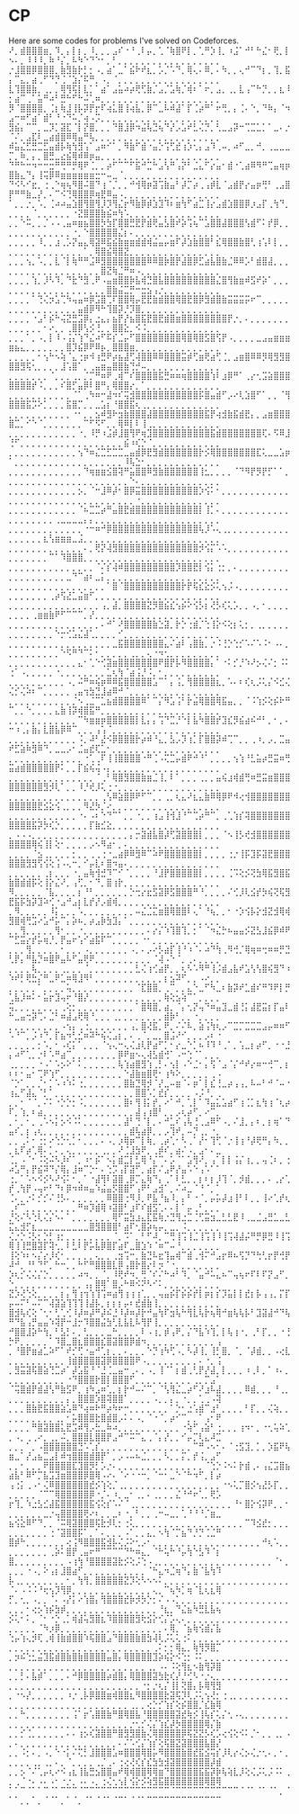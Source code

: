 # CP
Here are some codes for problems I've solved on Codeforces.
⠜⡀⣾⣿⣿⣿⣶⡀⠹⡀⡄⡇⡆⡀⠸⡀⡀⡀⣠⠎⠐⠘⢀⠇⡤⡀⢁⠈⢷⣿⠟⡇⡀⢁⠛⡱⢸⡀⠰⣨⠁⠚⠃⠓⣌⠂⢟⡀⡇⠢⠄⡀⠸⠸⠸⡀⠷⠘⡌⡀⠧⠳⠑⠙⠑⠂⡀⠃⡀⡀⡀⡀⡀⡀⡀⡀⡀⡀⡀⡀⡀⡀⡀⡀⡀⡀
⡐⣸⣿⣿⡿⣿⣿⣿⡀⣷⣻⣷⡗⡃⡂⠠⡀⣴⠁⣀⠁⣮⠗⠞⣆⡀⡡⡈⠡⠙⡀⢿⢄⠄⠿⡀⠄⠳⡀⡀⢄⠚⠉⠙⡆⡀⢹⡀⣯⡄⠉⣄⡀⣴⢀⠋⠙⡙⢈⠈⣱⡌⠯⠛⡀⠠⡀⠈⡀⡀⡀⡀⡀⡀⡀⡀⡀⡀⡀⡀⡀⡀⡀⡀⡀⡀
⣇⢹⣿⣿⣷⡀⢀⡀⡀⢿⢻⢯⡇⣇⡁⠁⣴⠁⣠⣥⠴⡴⢟⢋⣷⡈⣠⡈⣡⢷⡈⢾⠆⠁⠖⡀⣠⡀⢀⡀⣇⢠⠉⠓⡙⡀⡀⣆⠸⡂⣴⠉⢀⠁⣥⠛⠴⠃⣛⠓⠋⠓⠬⢁⠶⡀⡀⡀⡀⡀⡀⡀⡀⡀⡀⡀⡀⡀⡀⡀⡀⡀⡀⡀⡀⡀
⡻⠈⣿⣿⣿⣿⡀⢈⡆⢷⣸⢸⡧⡽⡟⡖⠏⢴⣅⣿⢸⢴⣧⡀⡿⠉⣀⠧⠾⣼⠁⡏⢈⡴⠛⠁⠖⢛⡀⡄⢈⠄⠑⡀⠙⠷⡄⠈⠲⣠⠒⠶⠋⣴⠁⣾⠃⠘⠐⠙⠥⡈⢴⠠⡩⡀⡀⡀⡀⡀⡀⡀⡀⡀⡀⡀⡀⡀⡀⡀⡀⡀⡀⡀⡀⡀
⣻⣮⡄⠉⠉⡀⣀⡹⡁⣽⣏⠈⡇⡝⣿⡀⡀⡀⠙⣿⣸⡿⠲⣬⢧⣙⢦⠙⡜⡠⣡⠞⣃⢌⡙⡀⢃⣀⣠⡽⠒⢉⣉⣁⡁⠁⣀⠄⡐⠈⠌⡀⣠⣏⠇⣀⣴⣾⣿⠿⢿⣤⠛⢧⡀⡀⡀⡀⡀⡀⡀⡀⡀⡀⡀⡀⡀⡀⡀⡀⡀⡀⡀⡀⡀⡀
⠾⣥⣌⣋⣛⣉⣋⣤⣾⡧⢷⢳⣻⢡⠁⣠⠶⠊⠁⡀⠻⣷⠋⣾⠐⣤⡑⢩⢋⣞⢰⡱⢂⡄⣠⠹⢀⠤⡀⠴⠋⣀⡀⠚⡀⢀⣀⣀⣀⡉⡀⠷⡀⡄⡀⣿⣛⣀⣔⣮⢿⠾⠿⡶⣤⡀⡀⡀⡀⡀⡀⡀⡀⡀⡀⡀⡀⡀⡀⡀⡀⡀⡀⡀⡀⡀
⠙⠛⠓⠒⠲⠒⠒⣒⠛⢛⠛⡛⢿⠟⢈⡀⡀⡴⠋⠉⠉⠋⣯⠚⣉⠓⣠⢣⠛⢠⡝⠃⣈⣄⠋⡔⣤⠂⣾⠐⢁⣴⠿⠻⠛⢉⣤⢶⡶⣿⣷⣄⠙⡄⢸⢭⡿⠿⣶⣶⣶⣶⣶⣶⣒⠒⠤⣀⠈⡀⡀⡀⡀⡀⡀⡀⡀⡀⡀⡀⡀⡀⡀⡀⡀⡀
⠙⠪⠣⠊⣖⡀⢐⢀⠑⢶⢦⠻⣿⠬⣿⠙⢰⠈⡈⡀⡀⠚⢺⢿⡶⣽⢩⣷⣤⠃⡼⡉⡴⢀⢠⡾⣇⠈⣠⣾⡟⡔⣤⡶⢛⠃⢀⣠⣿⡟⠛⠛⣷⣀⡜⡀⠄⠉⠪⢙⢿⣿⣿⡿⢶⣟⠿⣤⠠⡀⡀⡀⡀⡀⡀⡀⡀⡀⡀⡀⡀⡀⡀⡀⡀⡀
⠁⡀⡀⡐⡀⠡⡀⢈⠴⠴⣤⣱⣿⢻⣿⢻⡸⡹⢻⣌⡖⠻⣷⡿⡾⣱⣹⠹⠆⣶⢳⠋⣴⣉⢸⡔⣠⣾⣱⣿⣿⡿⡰⣠⡏⢀⢳⠙⡀⡀⡀⡀⡀⠈⡀⡀⡀⡀⡀⡀⠐⣝⣿⣿⣿⣷⣮⠶⢳⠡⡀⡀⡀⡀⡀⡀⡀⡀⡀⡀⡀⡀⡀⡀⡀⡀
⡀⡀⠑⠭⡀⡀⡈⠠⠠⢀⣤⠶⣶⣦⣿⣿⡳⣳⡏⣿⣿⣛⣟⡟⣾⢟⣤⣣⣿⠞⡵⢩⢦⠉⣡⣿⣿⣼⣿⣿⣿⢣⣾⠋⠅⡞⡿⡀⡀⡀⡀⡀⡀⡀⡀⡀⡀⡀⡀⡀⠐⡀⠑⣿⣿⣿⣿⣿⣌⡆⠄⡀⡀⡀⡀⡀⡀⡀⡀⡀⡀⡀⡀⡀⡀⡀
⡀⡀⡀⡀⡀⠸⡀⡀⣰⢀⡡⡝⣤⣄⢿⣽⠿⣯⣮⣷⣶⣶⣾⣾⢾⣬⣤⡤⣶⠏⡼⣱⣷⣿⣿⠃⣎⢿⣿⣿⣷⣿⢃⢰⢡⠇⡇⡀⡀⡀⡀⡀⡀⡀⡀⡀⡀⡀⡀⡀⡀⡀⠁⡀⢿⣿⣮⢿⣿⣝⡀⡀⡀⡀⡀⡀⡀⡀⡀⡀⡀⡀⡀⡀⡀⡀
⡀⡀⡀⢢⡀⠡⡀⡀⣇⠈⡇⢷⠛⠛⣨⠿⣻⣿⣿⣿⣿⣿⣿⣿⠿⠿⣿⡷⣿⡟⣼⣿⡿⣋⣴⣧⣿⣷⣈⠿⠿⡡⠃⣾⣿⣼⡀⡀⡀⡀⡀⡀⡀⡀⡀⡀⡀⡀⡀⡀⡀⡀⡀⡀⡀⣿⣝⢷⣈⠛⠶⠠⡀⡀⡀⡀⡀⡀⡀⡀⡀⡀⡀⡀⡀⡀
⡀⡀⡀⡀⢱⡀⡸⠣⠹⡀⠙⣗⠙⣻⢀⠟⠠⣤⣶⣿⣿⡷⣧⢾⣙⣿⣧⣿⣿⣿⣿⣿⣿⣿⣿⣿⣌⣿⢻⣷⣶⠾⣫⠞⡵⠁⡀⡀⡀⡀⡀⡀⡀⡀⡀⡀⡀⡀⡀⡀⡀⡀⡀⡀⡀⡀⣿⣷⣬⣉⡛⠒⣒⣢⢠⡐⡀⡀⡀⡀⡀⡀⡀⡀⡀⡀
⡀⡀⡀⡀⠁⢙⢌⡲⣡⢉⠳⢤⣤⠶⡿⣩⣿⢉⠏⣿⣿⢿⡤⣟⣟⣷⣾⣿⣿⢿⣿⣟⣿⡿⣻⣾⣿⣷⣭⣭⣭⡭⠖⠉⡀⡀⡀⡀⡀⡀⡀⡀⡀⡀⡀⡀⡀⡀⡀⡀⡀⣤⣾⡿⠻⠓⢹⣿⡽⡘⡹⣿⡀⡀⡀⡀⡀⡀⡀⡀⡀⡀⡀⡀⡀⡀
⡀⡀⡀⡀⠐⣠⠃⡮⠓⢬⣝⣛⣩⡿⡄⣐⣄⡄⣦⡟⡜⣦⣿⣯⣟⣿⣟⣾⣿⣶⣿⣿⣿⣿⣿⣿⣿⣿⡟⡐⡀⠄⡀⡀⡀⡀⡀⡀⡀⡀⡀⡀⡀⡀⡀⠂⠔⡀⡀⢀⣿⡿⢣⡪⢘⡀⡀⣿⣿⣕⡀⠪⠨⡀⡀⡀⡀⡀⡀⡀⡀⡀⡀⡀⡀⡀
⡀⡀⡀⠁⡀⠠⡀⡇⠸⠠⢨⡌⢱⠙⣌⠴⠋⠯⡎⣈⡤⠋⣿⣿⣿⣿⣿⣿⣿⣿⢿⣿⢿⣿⣫⣿⢫⡟⠠⡀⡀⡀⡀⣀⣠⣤⣶⣶⣶⣶⣦⣄⡀⡀⡀⡀⡀⡀⡀⣿⡹⣮⡿⠟⠿⡦⡀⣿⣿⣿⣶⡀⡀⡀⡀⡀⡀⡀⡀⡀⡀⡀⡀⡀⡀⡀
⡀⡀⡀⡀⡀⠂⢢⠓⠢⢵⠈⣄⢐⡶⠺⢰⣛⠟⡴⣦⣼⢋⢼⣿⣿⠿⠿⣿⣿⣿⣭⡾⢋⣶⢟⣴⢋⢈⡀⣠⣶⣿⠿⠿⡻⢿⣻⣻⣿⣿⣿⣻⢯⢂⡀⡀⡀⡀⣸⢡⣿⠁⡀⢀⣤⣶⣤⣿⣿⣷⢙⡚⠤⡀⡀⡀⡀⡀⡀⡀⡀⡀⡀⡀⡀⡀
⡀⡀⡀⡀⡀⡀⡀⠈⡀⡀⡀⢀⡀⡈⡉⠛⠶⠟⢀⢾⠉⠎⣿⣿⣿⣿⣯⣛⠶⠶⢶⣿⣿⣿⣿⢱⠇⣰⡿⠛⠁⢀⡔⢂⣩⣵⣿⣿⣿⣿⣿⣿⣿⡞⠨⡀⡀⡀⠎⣿⡋⣤⡿⠇⣿⠛⡄⢿⣿⣿⡔⡀⠁⡀⡀⡀⡀⡀⡀⡀⡀⡀⡀⡀⡀⡀
⡀⡀⡀⡀⡀⡀⡀⡀⡀⡀⡀⠈⠁⢀⠳⠶⠒⣼⠲⠎⢭⣺⣿⣿⣿⣿⣿⣿⣿⣿⣿⣿⣿⡯⣿⣤⣾⠋⡠⠔⢇⣱⣿⠋⠁⡀⡀⠈⢻⣿⣿⣿⣯⡩⠕⡁⡀⡀⡀⣯⣿⡉⡀⡀⣀⣡⡆⠘⣿⣿⣯⢆⢀⡀⡀⡀⡀⡀⡀⡀⡀⡀⡀⡀⡀⡀
⡀⡀⡀⡀⡀⡀⡀⡀⡀⡀⡀⠐⠂⡀⡀⣢⠾⣻⠗⣲⣷⣿⣿⣿⣼⣿⣿⣿⣿⣿⣿⣿⣿⣿⣯⡟⢴⣺⣷⣯⣾⣟⡄⡀⣠⣶⣿⣿⣿⣿⣉⡀⠊⠑⠈⡀⡀⡀⡀⡀⡀⡀⠉⠋⠫⠋⡀⡀⢿⠿⡇⠇⢸⢀⡀⡀⡀⡀⡀⡀⡀⡀⡀⡀⡀⡀
⡀⡀⡀⡀⡀⡀⡀⡀⡀⡀⡀⡀⠐⡀⠸⡛⠰⣨⡾⣸⣿⢻⠟⢶⣹⣿⣿⣿⣿⣿⣿⣿⣿⣿⣿⣯⣾⣿⣿⣿⣿⣿⣿⣿⢏⠄⠫⠿⣸⢘⠋⡀⡀⡀⡀⡀⡀⡀⡀⡀⡀⡀⡀⡀⡀⡀⡀⡀⡀⣮⠰⢎⡑⠈⡀⡀⡀⡀⡀⡀⡀⡀⡀⡀⡀⡀
⡀⡀⡀⡀⡀⡀⡀⡀⡀⡀⡀⡀⢢⠙⠶⣌⣉⣋⣉⣉⣀⣤⣾⡿⣟⣻⣾⣿⣿⣿⣿⣿⣿⡗⡪⢿⣿⣿⣿⣿⣿⣿⣿⣏⢅⣀⣀⣡⡶⠁⡀⡀⡀⡀⡀⡀⡀⡀⡀⡀⡀⡀⡀⡀⡀⡀⡀⡀⡀⠸⢧⣑⠂⡀⡀⡀⡀⡀⡀⡀⡀⡀⡀⡀⡀⡀
⡀⡀⡀⡀⡀⡀⡀⡀⡀⡀⡀⡀⡀⠙⢶⣶⣶⣪⣿⢽⠛⣥⣿⣿⠿⣻⣷⣿⣿⣿⣿⣿⣿⢸⣂⡀⡀⡀⡀⠈⠙⠻⡟⡻⡟⡋⠁⠁⡀⡀⡀⡀⡀⡀⡀⡀⡀⡀⡀⡀⡀⡀⡀⡀⡀⡀⡀⡀⡀⡀⠑⠄⡀⡀⡀⡀⡀⡀⡀⡀⡀⡀⡀⡀⡀⡀
⡀⡀⡀⡀⡀⡀⡀⡀⡀⡀⡀⡀⡢⡀⠈⠒⣸⠿⡼⠂⣿⡿⣭⣿⣿⣿⣿⣿⣿⣿⣿⣿⣿⡱⢪⠅⠂⡀⡀⡀⡀⡀⡀⡀⡀⡀⡀⡀⡀⡀⡀⡀⡀⡀⡀⡀⡀⡀⡀⡀⡀⡀⡀⡀⡀⡀⡀⡀⡀⡀⡀⠐⡀⡀⡀⡀⡀⡀⡀⡀⡀⡀⡀⡀⡀⡀
⡀⡀⡀⡀⡀⡀⡀⡀⡀⡀⡀⡀⠈⠦⣉⣉⡴⠛⣤⣿⣟⣾⣿⣿⣿⣿⣿⣿⣿⣿⣿⣿⣿⡇⢸⡁⠄⡀⡀⡀⡀⡀⡀⡀⡀⡀⡀⡀⡀⡀⡀⡀⡀⡀⡀⡀⡀⢀⣀⣀⣀⣀⡄⡄⡀⡀⡀⡀⡀⡀⡀⡀⡀⡀⡀⡀⡀⡀⡀⡀⡀⡀⡀⡀⡀⡀
⡀⡀⡀⡀⡀⡀⡀⡀⡀⡀⡀⡀⡀⠐⠒⠶⠚⡿⣿⣿⣿⣿⣿⣿⣿⣿⣿⣿⣿⣿⣿⣿⣿⢧⡸⠡⢄⢀⡀⡀⡀⡀⡀⡀⡀⡀⡀⡀⡀⡀⡀⡀⡀⡀⡀⣆⢣⣶⣶⣶⣀⣨⡀⡀⡀⡀⡀⡀⡀⡀⡀⡀⡀⡀⡀⡀⡀⡀⡀⡀⡀⡀⡀⡀⡀⡀
⡀⡀⡀⡀⡀⡀⡀⡀⡀⡀⡀⡀⡀⠄⡀⢟⡝⢼⣻⣿⣿⣿⣿⣿⣿⣿⣿⣿⣿⣿⣿⣿⣿⡺⢪⡍⠡⠡⡀⡀⡀⡀⡀⡀⡀⡀⡀⡀⡀⡀⡀⡀⡀⡀⡀⡀⠉⠁⠹⣿⣿⣿⡀⡀⡀⡀⡀⡀⡀⡀⡀⡀⡀⡀⡀⡀⡀⡀⡀⡀⡀⡀⡀⡀⡀⡀
⡀⡀⡀⡀⡀⡀⡀⡀⡀⡀⡀⡀⡀⡀⡀⠈⠌⡎⢼⠾⣿⣿⣿⣿⣿⣿⣿⣿⣿⡹⣿⣿⣟⡇⢪⡅⢐⡂⡀⠄⡀⡀⡀⡀⡀⡀⡀⡀⡀⡀⡀⡀⡀⡀⡀⡀⡀⡀⡀⣀⠙⠉⣴⠆⣀⡅⡀⡀⡀⡀⡀⡀⡀⡀⡀⡀⡀⡀⡀⡀⡀⡀⡀⡀⡀⡀
⡀⡀⡀⡀⡀⡀⡀⡀⡀⡀⡀⡀⡀⡀⡀⡀⡀⠁⣿⠈⣿⣿⣿⣿⣿⣿⣿⣿⣿⣿⡗⡟⢯⣎⣕⡪⢅⢢⡨⠠⡀⡀⡀⡀⡀⡀⡀⡀⡀⡀⡀⡀⡀⡀⡀⡀⢀⡴⢫⣜⣁⣬⣶⠋⡀⡀⡀⡀⡀⡀⡀⡀⡀⡀⡀⡀⡀⡀⡀⡀⡀⡀⡀⡀⡀⡀
⡀⡀⡀⡀⡀⡀⡀⡀⡀⡀⡀⡀⡀⡀⡀⡀⢠⡀⣼⡀⣿⣿⣿⣿⣝⡻⣿⣮⣎⢢⡮⠕⢪⡣⡆⢜⡣⢎⢅⡡⡀⡀⠠⡀⠂⡀⡀⡀⡀⡀⡀⡀⡀⢀⣶⣶⣷⠟⠋⠉⠉⠉⡀⡜⡀⡀⡀⡀⡀⡀⡀⡀⡀⡀⡀⡀⡀⡀⡀⡀⡀⡀⡀⡀⡀⡀
⡀⡀⡀⡀⡀⡀⡀⡀⡀⡀⡀⡀⡀⡀⡀⡀⠄⠚⠁⠜⣿⣿⣿⣿⣿⣷⣑⣽⡀⡗⡑⢐⣾⡈⢑⢸⡕⠪⢕⡆⢅⡂⡀⢀⡀⡀⡀⡀⡀⡀⡀⡀⡀⡀⡀⡀⡀⠑⡒⢊⣡⣌⣼⢁⡀⡀⡀⡀⠊⡀⡀⡀⡀⡀⡀⡀⡀⡀⡀⡀⡀⡀⡀⡀⡀⡀
⡀⡀⡀⡀⡀⡀⡀⡀⡀⡀⡀⡀⡀⡀⡀⡀⡀⡀⣀⣯⣿⣿⣿⣿⣿⣿⣿⣄⠌⣴⠇⢠⣿⣷⡀⡐⠨⢘⡑⢑⡊⠡⠌⠡⠨⠂⠠⠄⡀⡀⡀⡀⡀⡀⡀⡀⡀⡀⠑⠫⠛⠙⠉⠅⠂⡀⡀⡀⡀⡀⢀⡀⡀⢄⠐⠲⢂⡀⡀⡀⡀⡀⡀⡀⡀⡀
⡀⡀⡀⡀⡀⡀⡀⡀⡀⡀⡀⡀⣄⠂⢁⠑⢊⣽⣶⣿⣿⣿⣿⣿⣿⣿⠟⣿⡟⡧⠻⣿⣿⣿⣿⡄⠁⠐⠅⡊⡘⠱⠜⡢⢌⠌⡂⠨⠅⢐⠁⠠⡀⡀⡀⡀⡀⠐⡀⡀⡀⡀⡀⡀⡀⡀⣁⢆⢳⠈⣴⢨⡘⠨⡀⠂⡀⡀⡀⡀⡀⡀⡀⡀⡀⡀
⡀⡀⡀⡀⡀⡀⡀⡀⡀⡀⠠⡀⠬⠛⠶⢮⡶⠿⠿⣯⣿⣿⣿⣿⣿⣡⠉⠁⡄⢨⡀⢻⣿⣿⣿⣿⣆⡀⠡⠄⠆⢎⢆⡨⢅⡌⠪⣊⢌⢌⡊⢌⠵⠆⠉⡀⡀⡀⡀⡀⢀⣤⢲⣳⣙⣸⣴⠿⠚⠈⡀⡀⡀⡀⡀⡀⡀⡀⡀⡀⡀⡀⡀⡀⡀⡀
⡀⡀⡀⡀⡀⡀⡀⡀⡀⡀⡀⡈⠢⢀⣈⠉⣁⣦⣾⣿⣿⣿⣿⠿⠁⠉⡌⠻⣡⢨⠃⡗⣬⢿⣿⣿⢿⣯⣤⡀⡀⠈⠨⢱⡪⢕⡮⠗⠛⠉⡀⡀⠑⡀⡀⡀⡀⣄⣷⢸⡽⢾⣿⣯⠛⡀⡀⡀⡀⡀⡀⡀⡀⡀⡀⡀⡀⡀⡀⡀⡀⡀⡀⡀⡀⡀
⡀⡀⡀⡀⡀⡀⡀⡀⡀⡀⡀⡀⠉⠳⣶⣶⡶⣿⣿⣿⣿⣿⡇⣇⡄⡄⢩⠙⣉⡘⠑⡇⣧⠳⣿⣿⡞⣹⣎⡻⣮⣴⠮⠚⠃⡀⠂⡀⠄⠒⠰⢀⡄⣷⡄⣇⣿⣧⡿⠿⠉⡀⡀⡀⢠⢡⠈⡀⡀⡀⡀⡀⡀⡀⡀⡀⡀⡀⡀⡀⡀⡀⡀⡀⡀⡀
⡀⡀⡀⡀⡀⡀⡀⡀⡀⡀⡀⡀⠨⡀⠼⠃⣜⠪⡿⣿⣿⣿⡗⡴⠾⠘⣄⡀⣣⡠⡹⢰⡁⡏⣿⣿⡽⠾⢉⠉⡀⡀⢀⠰⡀⡠⡀⣉⣤⠞⣋⣵⠷⣻⠿⠙⡀⣀⣀⡠⠂⣈⣤⣞⢏⣁⠂⡀⡀⡀⡀⡀⡀⡀⡀⡀⡀⡀⡀⡀⡀⡀⡀⡀⡀⡀
⡀⡀⡀⡀⡀⡀⡀⡀⡀⡀⡀⡀⡀⠐⢁⢀⠏⢸⢸⣿⣿⣿⣿⠐⠛⢈⠠⢍⣉⡤⣾⠟⠚⠘⠁⡀⡀⡀⡀⢢⢱⠘⣃⣥⡴⣛⣭⠶⢛⣭⣴⣾⣿⣿⣿⣿⣿⡟⠅⡀⡀⡏⣮⢮⢬⠠⡄⡀⡀⡀⡀⡀⡀⡀⡀⡀⡀⡀⡀⡀⡀⡀⡀⡀⡀⡀
⡀⡀⡀⡀⡀⡀⡀⡀⡀⡀⡀⡀⡀⡀⡀⠈⢀⠃⢿⣿⣻⣿⣿⣷⣶⣈⢸⡀⠇⠁⡀⡀⡀⢀⡀⡀⣤⢮⣰⢾⣾⢛⠶⣛⣭⣶⣿⣿⣿⣿⣿⣿⣿⣿⣿⣻⡺⢇⠁⡀⡀⠸⡘⢞⡸⢅⢐⠐⡀⡀⡀⡀⡀⡀⡀⡀⡀⡀⡀⡀⡀⡀⡀⡀⡀⡀
⡀⡀⡀⡀⡀⡀⡀⡀⡀⡀⡀⡀⡀⡀⡀⡀⢀⢣⠿⣵⣿⡿⠟⠋⠉⡀⡀⢀⡀⢆⣄⠜⣆⣄⣷⠿⢿⡿⠟⠺⢔⢺⣿⣿⣿⣿⣿⣿⣿⣿⣿⣿⣿⣿⣟⣪⣕⢪⢀⡀⡀⡀⠻⣜⡳⡈⠔⡀⡀⡀⡀⡀⡀⡀⡀⡀⡀⡀⡀⡀⡀⡀⡀⡀⡀⡀
⡀⡀⡀⡀⡀⡀⡀⡀⡀⡀⡀⡀⠐⠄⠠⠆⠑⠙⠉⠁⡀⡀⠐⡀⡀⢰⣠⢸⢺⣸⠘⠉⢉⡴⠛⠉⡀⢀⢁⢱⡎⢽⣿⣿⣿⣿⣿⣿⣿⣿⣿⣿⣿⣯⡽⡳⢎⡑⡀⡀⡀⡀⡀⡏⣷⣊⣕⡀⡀⡀⡀⡀⡀⡀⡀⡀⡀⡀⡀⡀⡀⡀⡀⡀⡀⡀
⡀⠠⠠⠠⡀⡀⡀⡀⡀⡀⡀⡀⡀⡀⡀⡀⡀⡀⡀⡀⡀⡄⡒⣽⣾⣧⣿⡼⢋⣽⣿⣿⣿⡇⡀⡀⡀⠈⠢⢸⡣⢞⣺⣿⣿⣿⣿⣿⣿⣿⣿⣿⣿⢿⢮⢸⡇⢕⠂⡀⡀⡀⡀⡠⠢⠻⣴⠂⡀⠄⡀⡀⡀⡀⡀⡀⡀⡀⡀⡀⡀⡀⡀⡀⡀⡀
⡀⡀⡀⡀⠈⣢⢀⡀⡀⡀⡀⡂⡀⡀⢀⢀⢐⠐⣀⣴⡿⠿⣻⠿⠉⠵⠟⣿⣿⣿⣿⣿⣿⡇⡀⡀⡀⡀⢐⡐⢸⡯⣹⡯⣽⣟⣿⣿⣿⣿⣿⣿⣻⣻⢫⢪⢕⢨⠠⢄⠒⡀⠊⡤⣇⠆⣿⠲⣤⠄⡀⡀⡀⡀⡀⡀⡀⡀⡀⡀⡀⡀⡀⡀⡀⡀
⡀⡀⡀⡀⡀⡀⢀⡆⡀⡀⡀⠐⡀⣤⢷⢺⣚⠹⠉⠊⠈⡀⡀⡀⡀⠘⣸⡟⣿⣿⣿⣿⣿⡇⡀⡀⡀⡀⢈⠩⢕⡪⢝⣳⢿⣯⣻⣿⣯⣷⣿⣾⣾⡯⢕⢸⡕⣌⠜⡀⢠⢋⡀⠂⠙⡀⣿⢰⡗⡀⡀⡀⡀⡀⡀⡀⡀⡀⡀⡀⡀⡀⡀⡀⡀⡀
⠻⡀⡀⡀⡀⡀⠈⣧⡀⡀⡀⡀⡆⠘⠃⡀⡀⡀⡀⡀⡀⡑⢒⡔⣖⣫⣽⡿⣫⣿⣿⣿⠛⠘⡀⡀⡀⡀⠌⢊⡸⢇⣪⡞⡳⢮⢝⢯⣻⣟⣯⡯⣳⡽⣹⠵⢊⠐⣠⠚⣠⡆⣇⡞⡜⡠⣾⢾⡀⡀⡀⡀⡀⡀⡀⡀⡀⡀⡀⡀⡀⡀⡀⡀⡀⡀
⡀⠻⡀⡀⡀⡀⡀⠸⡅⡀⡀⡀⠡⡀⡀⡀⡀⡀⡀⡀⡀⡀⠤⣌⣈⣍⣶⣿⢿⣿⣿⠇⢄⠁⠘⢦⡀⡀⠂⠐⡱⢪⡧⡕⣺⣝⣺⢿⢾⣻⣿⢾⢛⣩⠔⣡⠚⡥⠉⡄⡵⠦⡀⡴⣠⡷⣳⣹⡄⠁⡀⡀⡀⡀⡀⡀⡀⡀⡀⡀⡀⡀⡀⡀⡀⡀
⡀⡀⢻⡀⡀⡀⡀⡀⢻⠂⡀⡀⠐⡀⡀⡀⡀⡀⡀⡀⡀⡀⡀⡀⠄⡔⡌⠱⢹⣿⢹⡀⡂⠁⠈⠲⣌⡓⠦⣤⣤⡪⣝⣣⣸⣮⡿⠾⠟⠉⣋⣭⡔⡞⡥⢶⡘⡀⡟⣤⠖⢡⠊⣴⣯⠏⠉⡀⡀⡀⡀⡀⠐⠂⡀⡀⡀⡀⡀⡀⡀⡀⡀⡀⡀⡀
⡀⡀⡀⢻⡀⡀⡀⡀⡀⠂⡀⡀⡀⠠⡀⡀⡀⡀⡀⡀⡀⠠⡀⠄⡠⠔⡣⣴⡏⢸⠘⠰⠈⠄⠴⠙⢳⢀⠻⢚⡈⢿⢶⠶⢒⠶⠶⡛⣙⢃⡟⡄⠛⣧⡙⠶⣿⠟⣤⠧⠋⣤⢟⠟⡀⡀⡀⡀⡀⡀⡀⡀⡀⡀⠈⢼⠠⠑⠈⡀⢀⠄⡀⡀⡀⡀
⡀⡀⡀⡀⢧⡀⡀⡀⡀⢀⡀⡀⡀⠈⡀⡀⡀⡀⡀⡀⡀⡀⣃⢌⢰⢊⣴⡟⡀⡀⢆⠣⠡⠻⠛⢸⡨⣾⣠⣧⠞⣡⢣⢣⣿⢮⣻⠙⠰⠱⠞⡃⢟⣓⡌⠛⣀⠟⣁⠶⢿⣸⠻⠃⡀⡀⡀⡀⡀⡀⡀⡀⡀⡀⡀⡀⡆⣢⠽⠋⡀⡀⠠⠔⡀⡀
⡀⡀⡀⡀⡀⠁⡀⡀⡀⡀⢥⡀⡀⡀⡀⡀⡀⡀⡀⡀⡀⡀⠈⣏⣿⣿⡀⢀⠉⡀⡀⣄⠑⣀⠋⠳⣀⠆⣷⡽⠞⣁⣾⠎⠛⠹⠟⡇⡛⢁⣧⡸⠶⠅⠂⣥⡖⣹⢤⠖⠘⣿⡜⡀⡀⡀⡀⡀⡀⡀⡀⡀⡀⡀⡀⡀⢷⢕⣢⢵⠉⠁⡀⡀⡀⡀
⢭⡀⡀⡀⡀⡀⡀⡀⡀⢀⢕⡂⡀⡀⡀⡀⡀⡀⡀⡀⡀⡀⠁⣿⢿⣿⡀⣴⡀⠈⡄⢂⡝⢤⠙⠶⣤⣹⣀⣾⢘⡅⣼⣟⣭⡆⡏⣤⠇⠓⣀⣤⢒⡽⢉⠄⣈⠃⠶⣼⣠⢟⢿⠘⡀⡀⡀⢀⡀⡀⡀⡀⡀⡀⡀⡀⣾⡷⠃⡀⡀⠐⡀⡀⡀⡀
⡀⡀⡀⡀⡀⡀⡀⡀⡀⠠⢢⡄⢀⢐⡀⡀⡀⡀⡀⡀⡀⢠⡀⣿⢜⣯⡀⠟⡀⠌⠌⠧⡀⣵⢨⢳⢆⡠⠉⣉⡉⣉⣉⣉⣠⡤⠶⠶⠋⠡⠘⠉⡀⡨⠰⠙⡀⡏⣦⠲⢃⣊⠶⠽⠓⢮⢌⣠⡆⡀⠄⢀⠈⡀⣀⡀⣿⣨⠜⠊⡀⡀⡀⡠⠆⠐
⡀⡀⡀⡀⡀⡂⠡⡀⠂⠠⢎⡅⠁⡀⡀⡀⠈⢢⢄⠒⢄⢌⣰⢇⡟⣴⠋⡁⠂⡔⣀⠑⡁⠦⠸⠹⠘⢀⠁⡀⢡⣀⡆⡴⠋⡀⠐⠐⣘⡄⠴⠋⢁⡀⡐⠇⠡⠛⣴⠉⡀⡀⡀⡀⡀⡀⡀⡀⡿⠟⣶⠢⢄⢼⣣⣾⢚⠁⠠⠒⢑⠈⠁⡀⡀⡀
⢀⡀⡀⡀⡀⠐⠠⠁⠡⡢⠕⠁⠅⡀⡀⡀⡀⡀⡀⢧⢱⣴⣿⣻⢱⢀⡃⠄⢢⡇⠠⠑⣈⠂⡄⢫⠈⣠⠈⡌⠚⠞⡔⠶⠒⢚⠉⡀⡆⠆⠆⠂⣤⠂⢉⠟⢱⠋⡀⡀⡀⡀⡀⡀⡀⡀⡀⡀⡀⠑⣼⣷⣶⣿⢟⠂⢰⠳⠕⡀⡀⡀⡀⡀⢀⠠
⠈⡑⠁⡀⡀⡈⠂⡁⠡⠰⠱⠅⢐⡀⡀⡀⡀⡀⡀⡀⣿⣷⣙⢿⡺⠈⡜⣀⠤⣶⠈⠄⡶⠁⡇⣎⢘⣀⡴⢠⢠⡀⠧⠤⠃⠚⠈⠤⠐⢰⣄⠋⣼⣄⠈⡃⠁⡀⡀⡀⡀⡀⡀⡀⡀⡀⡀⡀⡀⡀⡀⣿⣿⠡⡁⣞⡎⡀⡀⡀⡀⠠⡨⠘⡀⢀
⡀⡀⠂⠈⠈⡀⠌⠅⠐⡑⡑⡂⠨⡀⡀⡀⡀⡀⡀⡀⣿⠆⢻⢸⡅⡞⡀⠔⠁⠚⡀⢁⡇⠁⠹⣤⣅⣡⣴⠋⢰⢈⡁⣆⢳⢰⠈⢆⡴⠏⡀⢱⡀⠆⣴⡀⡀⡀⡀⡀⡀⡀⡀⡀⡀⡀⡀⡀⡀⡀⡀⣼⢠⢰⣿⠃⡀⡀⡠⢆⡴⠋⡀⠔⠉⡀
⡀⠂⡀⠂⡀⢀⠡⠢⡅⡢⠪⠨⠅⡀⡀⡀⡀⡀⡀⡀⣼⠃⢙⠈⡇⡀⠄⠚⣁⠎⢠⢧⢘⢀⣠⠿⠋⠠⡀⠌⣸⡀⡄⠆⡀⡆⢶⠁⠙⣤⠎⡀⡆⢠⢆⡀⡀⡀⡀⡀⡀⡀⡀⡀⡀⡀⡀⡀⡀⡀⣾⢧⣴⡿⡀⡀⡠⢹⠞⡀⠤⡙⢀⡀⠐⡀
⡀⡀⢀⠅⠂⢐⡂⠔⢑⡑⢂⡁⠂⡀⡀⡀⠄⠠⡀⡰⢿⡶⠉⡇⢷⡀⢀⡴⢁⠂⠣⢀⠁⡜⠂⢹⢋⠈⡐⢸⢰⠘⡼⢟⠛⡄⠳⡀⡀⡀⣆⠏⡴⢁⢿⠄⡁⠄⡀⢄⡀⡀⡀⡀⡀⢀⡀⡀⠜⢈⣸⣳⠟⡀⢀⡾⠎⡀⣴⠌⠠⡀⣠⠂⠄⣀
⢈⡀⠠⠈⠂⠨⢕⠬⠣⡸⠎⠁⡀⠰⠂⡮⠁⠢⡅⣾⣉⡇⣃⢿⠘⡌⠉⠄⡡⠈⠁⣡⢻⠜⡀⢠⠁⡇⡇⢨⡌⢰⡀⡀⢤⢈⠆⡀⢐⠴⣡⠛⡄⡟⣮⠽⠙⡌⢿⡄⣸⠶⠉⡑⠂⠄⢑⡩⢠⡏⣽⠋⡀⣴⡏⠌⣠⠟⡜⣤⠡⠑⢠⠡⠁⠁
⢐⡀⠁⠡⠢⠪⡪⠣⠜⢪⠅⠂⡀⠁⠐⣼⢻⠇⣽⣿⢀⡿⡉⣄⢷⠙⡄⢀⠁⠇⣃⡀⡀⡆⠆⡆⡸⢹⠈⡀⡺⣾⡀⡀⡀⠄⢀⡔⢁⡞⢀⢳⡟⠠⢤⠖⠃⠙⠆⡿⠲⠾⠶⣤⠱⣬⣤⡫⣿⣿⠋⢠⠟⠃⣠⣺⠁⡀⠌⠴⣀⠈⠘⠈⡀⠁
⢈⠄⡀⡐⠅⡊⡊⠌⢘⡣⠄⡀⡀⡀⡀⡀⡀⠿⣿⣿⢐⠻⡸⡀⠟⣧⠘⣦⠸⡀⡄⠃⠐⠈⡀⡤⡥⡼⣰⢸⠃⠇⡀⡀⢸⠔⢁⡞⢆⢀⠎⠉⡀⡀⡀⡀⡀⡀⡀⡀⡀⠛⠶⡹⣾⢿⠰⣽⣿⠃⣰⠏⠎⣾⣫⢁⠄⠄⡇⠁⡤⢀⠃⡀⡀⡀
⡘⢕⠌⠣⢑⢇⢌⡌⠢⠄⠁⡀⡀⡀⡀⡀⡀⡀⢿⠋⣭⣳⣰⣄⣏⣯⢷⡐⣙⢻⣐⣉⢈⢋⣭⣲⣀⣃⣃⣟⠸⢀⣀⣈⣠⣛⣁⣀⣃⣍⣄⣺⡋⣆⣀⣀⣀⣀⣀⣀⣀⣀⣀⣿⣻⣿⣿⣿⠃⣴⠏⢂⣿⡵⢦⡤⡀⣀⡀⠨⡀⡀⡀⡀⡀⡀
⢌⡐⡑⠨⡣⡂⡑⡃⢰⡂⡀⡀⡀⡀⡀⡀⡀⡀⠈⡀⠩⠁⡀⠃⠋⠼⡀⠉⢛⢸⢩⢸⣈⢸⢩⢸⠸⢸⢩⢼⣼⡬⠛⡛⡿⣛⠸⢸⢩⢿⢸⢸⣛⣿⣽⡏⢽⢂⡀⠇⣃⠇⡟⡥⣧⡿⣿⡏⣴⠏⣀⣿⣱⠱⠈⠶⠉⠤⠘⡀⡀⡀⡀⡀⡀⡀
⢸⢕⠱⠆⠢⡌⡔⡸⢎⠂⡀⡀⡀⡀⡀⢄⡀⡀⢀⣲⢩⠒⡀⣷⣙⠧⣖⢹⣤⢾⠉⣾⢀⢺⠍⠚⣠⡖⠿⠦⢫⡙⠙⢓⢃⡖⡟⢚⡟⠼⠚⡀⠘⠃⠙⠋⡀⠓⠒⡀⡀⠓⠋⠛⣿⣿⣿⣇⡿⢠⣿⡗⣿⡔⠇⡲⠈⠐⡀⡀⡀⡀⡀⡀⡀⡀
⡱⢆⡊⢌⢌⡌⡑⡀⡀⡀⡀⡀⠴⠲⡀⡀⠈⡀⠸⢟⠞⠲⡀⢛⠈⠎⠌⠓⠴⠃⠹⡀⠈⣤⠚⠥⣄⠦⠉⢤⢦⠖⠏⠇⠏⡝⣠⠋⡀⠑⡀⡀⡀⡀⡀⡀⡀⡀⡀⡀⡀⡀⢠⡄⣿⢿⠁⣿⡠⠓⠿⠪⠝⠣⠊⠅⡀⡀⡀⡀⡀⡀⡀⡀⡀⡀
⣝⡱⢜⢑⢕⡀⡀⡀⡀⡆⡄⢻⢰⢲⢱⢹⢩⠶⣴⢻⢰⢰⢰⢁⡀⡀⢤⣤⡮⡏⡮⡮⡞⡇⡶⡆⡎⡹⣥⡇⡇⣞⡆⡧⢠⢠⡀⡍⡏⡤⠤⠍⠃⠤⠍⠉⢼⣽⣵⢹⢹⢹⢸⣼⡧⡀⡆⡆⡆⡤⠆⣞⣾⣷⢸⡀⡀⡀⡀⡀⡀⡀⡀⡀⡀⡀
⣿⣺⢧⢎⢕⠈⢂⠂⢃⢁⢊⠸⡼⠶⡼⠛⡼⠮⣘⠸⡼⠶⡼⡗⠚⣤⢳⠏⣲⢧⠓⢻⣇⢧⡗⢦⢿⠚⣶⢧⢧⡧⠃⣹⣽⣼⠚⠙⢧⠛⠙⣧⢠⡛⣤⣤⠱⢽⡟⠒⣸⡒⠹⣿⣿⣬⣳⢃⣇⣧⣇⠧⢻⡟⢸⡀⡀⡀⡀⡀⡀⡀⡀⡀⡀⡀
⠚⣿⣿⣸⡵⠓⢳⡀⠃⣣⡃⠄⡀⢃⡀⡀⡀⣀⠓⡀⡀⡀⡀⠇⠠⢰⡀⡾⢠⠟⡀⡌⠙⣧⠱⢹⡀⡇⢧⢰⠐⡀⢀⠃⡏⡀⡀⠐⢘⡓⠟⡀⡀⡀⡀⡀⠁⠹⣿⣀⣿⣆⣿⣿⣿⣎⣿⣽⣿⣿⡿⣾⠲⡀⡀⡀⡀⡀⡀⡀⡀⡀⡀⡀⡀⢠
⡀⠘⣿⡟⣶⣴⣁⠵⠋⠁⠞⡊⢋⠐⣤⠚⢁⡆⡀⡀⠄⡀⡀⡀⠑⡙⢰⠳⢋⠠⡀⠣⡼⢸⡀⢸⡃⣿⡀⠈⡀⠈⡼⣾⡀⡀⠠⢔⣇⡀⡀⡀⡀⡀⡀⡀⡀⡀⡀⢸⣾⣿⣿⣿⣿⣽⡿⣿⣿⣿⣿⠟⠠⡀⡀⡀⡀⡀⡀⡀⡀⡀⠄⠐⡀⢨
⡀⣻⣭⣽⢯⣿⣵⢙⣉⡴⠁⡼⣡⣯⠘⠈⣘⢈⣀⣤⠒⢀⠄⡀⠠⡀⢸⠈⠁⡆⣾⢀⢃⡟⡜⣼⡀⡇⡀⡀⡀⠰⢀⠇⡀⠁⠰⠄⡀⡀⡀⡀⡀⡀⡀⡀⡀⡀⡀⠐⠙⣿⣿⣿⡗⣿⡇⣿⣿⣿⠋⡀⡀⡀⡀⡀⡀⡀⡀⡀⡀⢀⡀⡉⣠⠁
⠈⢭⣿⣾⡟⣾⣼⢣⠛⣷⣫⠟⡀⢰⠳⣠⠶⢁⡀⡆⡗⠚⠤⠌⠉⡀⠈⢣⢻⣌⣀⡴⠋⠜⣰⠧⣼⡀⡀⡀⡀⠿⣾⡀⡀⡀⠘⢀⡀⡀⡀⡀⡀⡀⡀⡀⡀⡀⡀⡄⡀⣿⣿⣿⡱⣿⢽⣿⣿⠁⡀⡀⡀⡀⠠⡀⡀⡄⡀⠐⡀⡀⢁⢀⠠⢽
⡀⡀⡀⣿⣷⣟⣯⣿⣿⣵⣡⠿⠙⢴⠶⠗⠛⡴⠳⠖⠒⡀⡀⡀⡀⡀⡀⡀⠁⡑⠂⣐⢡⣾⠉⣰⠃⡀⡀⡀⡀⠃⡏⡀⡀⢌⢵⡀⡀⡀⡀⡀⡀⡀⡀⡀⡀⢀⡀⠂⡥⣿⣿⣿⣗⣿⣾⣿⡠⠅⠄⠠⡀⠈⠐⠈⡀⡴⠊⠉⡀⡀⠁⢠⠂⠟
⡀⡀⡀⡀⠛⣿⣽⣿⣿⣅⣟⣩⠾⢻⡠⣓⣀⠷⠴⡀⡀⡀⡀⡀⡀⡀⡀⡀⡀⡀⠐⢵⠋⢠⣵⠃⢐⡀⡀⡀⢰⠲⠂⡀⠐⢂⢥⠵⢁⡀⠠⡀⢀⢀⠔⡀⢀⡀⠬⡀⣿⣿⣿⣇⣿⣿⡟⣠⠚⠉⠭⠉⣄⢀⠈⡄⡜⡀⡀⠊⡤⡉⢇⣄⠼⣉
⡀⡀⡀⠁⡀⠠⣿⣿⣿⣿⣿⣿⣙⠡⢁⡎⡀⡀⡀⡀⡀⡀⡀⡀⡀⡀⡀⡀⡀⡀⡀⡀⠉⠛⠠⠢⠂⠄⠈⢐⣫⣹⡀⡁⡀⡱⣯⠟⢧⣶⣀⠁⡜⣠⣦⣉⣠⡇⠾⢲⣿⣿⣿⣾⣿⡟⠁⡀⡠⠠⠤⠦⣈⡀⡀⡀⠣⡀⡀⡍⡀⡞⢨⡀⣠⠋
⡀⡀⠂⡀⡀⡀⠟⣿⣿⣿⣿⣏⣹⣿⡻⡃⡡⡐⠄⡀⡀⡀⡀⡀⡀⡀⡀⡀⡀⡀⡀⡀⡀⡀⠈⢑⡑⠨⠢⠅⡗⣾⢀⠄⢠⣌⣩⣿⣦⣴⣧⠃⠿⠋⡉⣧⣩⣹⣶⣿⣿⣿⡿⣿⢿⠠⠔⠄⠈⠔⠐⠐⠒⡀⠈⠒⠂⣀⠑⠈⠓⠲⠋⡀⡇⡴
⢠⢐⡅⢀⠠⠂⢌⠿⣿⣿⣿⣿⣿⣿⣞⡪⢱⢕⡈⢀⡀⡀⡀⡀⡀⡀⡀⡀⡀⡀⡀⡀⡀⡀⡀⡀⡀⠐⠢⢅⡉⣿⡪⢢⣜⡣⡏⡀⡀⡀⡀⡀⡀⡀⠈⠉⠉⢿⣿⣿⣿⣿⣿⡿⠐⡈⠄⠰⡀⣀⠂⢀⡀⠄⢀⡀⡀⡀⣌⠘⠚⠖⢁⡀⢟⡡
⡖⢹⡀⠱⣐⣣⣊⣼⣯⣿⣿⣿⣿⣿⣯⢪⢕⡎⠡⠌⠈⢀⡀⡀⡀⡀⡀⡀⡀⡀⡀⡀⡀⡀⡀⡀⡀⡀⡀⠘⠂⣿⡕⢪⡽⠟⡀⡀⠂⡀⡀⡀⡀⡀⡀⣀⡐⢤⣿⣿⣿⣿⢟⠔⠆⡀⡀⣀⠆⠐⡀⠃⡀⡀⢀⠒⠤⣀⡀⢁⠘⠘⠘⡈⣶⣀
⣦⢪⣕⠿⠋⠙⡀⡀⠈⠭⢿⣽⣿⣿⣿⢯⣗⡺⢇⡂⢐⢅⡀⡀⡀⡀⡀⡀⡀⡀⡀⡀⡀⡀⡀⡀⡀⡀⡀⡀⡀⠉⠹⣪⣞⡂⡀⡀⡀⡀⡀⡀⡀⡀⡀⡀⢐⠈⣽⣿⣿⡯⠁⡀⠁⠄⡀⡀⡀⠠⠁⡀⡀⣄⡀⠢⢳⠈⡉⣦⠙⡘⡙⢈⣈⠛
⣿⡾⠓⡀⡀⡀⡀⡀⡀⡀⢔⢨⠻⣿⣿⣿⣯⣺⡧⢌⡨⠕⢂⡠⠂⡀⡀⡀⡀⡀⡀⡀⡀⡀⡀⡀⡀⡀⡀⡀⡀⡀⡀⡀⠚⢆⠡⡀⡀⡀⡀⡀⡀⡀⡀⡀⢀⡵⠅⣿⡟⢀⣤⠖⠛⠉⠉⠉⠉⠙⠓⠶⣄⡀⠈⠓⢥⠓⠘⡤⢳⠑⣣⠹⠈⡆
⣿⡀⡀⡀⡀⡀⡀⡀⡀⡀⠠⢰⢳⠘⣿⣿⣿⣿⣽⣗⡪⢕⡨⢑⠠⢀⡀⡀⡀⡀⡀⡀⡀⡀⡀⡀⡀⡀⡀⡀⡀⡀⡀⡀⡀⡀⠈⠂⡀⡀⡀⡀⠐⠠⡀⠕⢠⡆⣸⣿⣴⠋⡀⡀⡀⡀⡀⡀⡀⡀⡀⡀⡀⠈⠓⣄⠲⣈⢶⠙⡄⣷⠈⣧⢳⠹
⡧⢀⡀⡀⡀⡀⡀⡀⡀⡀⠂⡀⢳⢻⡀⣿⣿⣿⣿⣿⣝⡹⢕⠣⠢⠢⠅⡀⡀⡀⡀⡀⡀⡀⡀⡀⡀⡀⡀⡀⡀⡀⡀⡀⡀⡀⡀⡀⡀⠈⠄⠠⠨⠨⠘⢖⢢⡹⢻⡿⡀⡀⡀⡀⡀⡀⡀⡀⡀⡀⡀⡀⡀⡀⢄⡀⠉⢦⠳⡁⢶⠈⣇⢆⣆⢿
⡋⡀⢂⡀⠠⡀⡀⠈⠄⠠⡜⡅⠔⢱⣿⡄⢻⣿⣿⣿⣞⡷⡺⡳⡑⡂⠌⠠⠠⡁⡀⡀⡀⡀⡀⡀⡀⡀⡀⡀⡀⡀⡀⡀⡀⡀⡀⡀⡀⡀⡀⡀⠂⢔⡢⢱⡮⣳⡾⡀⡀⡀⡀⡀⡀⡀⡀⡀⡀⡀⡀⡀⡀⡀⡀⠘⣆⡀⠙⣌⣦⠳⣛⣇⣧⢦
⡪⢅⠂⠅⡀⠈⠂⠐⡑⢀⡁⢾⣼⢥⣻⣿⣆⠹⣿⣿⣿⣿⣻⢗⣪⡕⢊⡌⡡⢄⠄⡀⡀⡀⡀⡀⡀⡀⡀⡀⡀⡀⡀⡀⡀⡀⡀⡀⡀⡀⡀⡀⡀⡀⠈⠳⡰⡿⡀⡀⡀⡀⡀⡀⡀⡀⡀⡀⡀⡀⡀⡀⡀⡀⡀⡀⠄⢿⡀⠈⣦⢷⢪⣾⡌⣧
⢑⡤⢱⢄⡺⢏⢀⢾⢸⣷⣾⣿⣿⠱⢯⣿⣿⣠⠙⣿⣿⣿⣷⣿⣳⢼⢇⡨⢅⢅⢐⠅⡀⡀⡀⡀⡀⡀⡀⡀⡀⡀⡀⡀⡀⡀⡀⡀⡀⡀⡀⡀⡀⡀⡀⡀⡀⡀⡀⡀⡀⡀⡀⡀⡀⡀⡀⡀⡀⡀⡀⡀⡀⡀⢀⠅⡂⡂⢿⣄⡀⢷⢻⡻⣿⡉
⡀⡲⠮⢑⣂⣬⣹⣯⣾⣿⣷⣿⣷⣿⣿⣿⣿⣤⣿⡄⢿⣿⣿⣿⣿⣹⡵⢮⡕⠪⢑⡂⠨⠅⡀⡀⡀⡀⡀⡀⡀⡀⡀⡀⡀⡀⡀⡀⡀⡀⡀⡀⡀⡀⡀⡀⡀⡀⡀⡀⡀⡀⡀⡀⡀⡀⡀⡀⡀⡀⡀⡀⡀⢀⡀⠠⠄⠨⢕⢻⣆⠢⣷⢻⡽⣿
⡀⡀⡃⠄⣧⡾⠁⡀⡀⡀⠄⠚⡿⣿⣿⣿⣿⡴⣾⣿⡄⢿⣿⣿⣿⣽⣳⣗⢎⡜⡘⢊⠣⠐⡐⢄⡀⡀⡀⡀⡀⡀⡀⡀⡀⡀⡀⡀⡀⡀⡀⡀⡀⡀⡀⡀⡀⡀⡀⡀⡀⡀⡀⡀⡀⡀⡀⡀⡀⡀⡀⡀⠐⡂⡐⢆⡌⢸⡇⢝⣿⡄⡧⢿⢻⣻
⡀⠐⠢⡜⡀⡀⡀⡀⡀⡀⠰⡐⢀⡧⡿⣿⣿⣶⢾⣿⣿⣆⠻⣿⣿⣿⣿⣗⣽⢯⡹⢇⡨⢅⢢⢜⡂⢐⢀⡀⡀⡀⡀⡀⡀⡀⡀⡀⡀⡀⡀⡀⡀⡀⡀⡀⡀⡀⡀⡀⡀⡀⡀⡀⡀⡀⡀⡀⡀⡀⢀⡀⡀⢔⡑⡊⢱⡎⢕⡮⣿⣿⡈⣎⣷⢿
⡀⡀⠓⡀⡀⡀⡀⡀⡀⡀⡀⢨⠁⡖⢡⣿⣿⣷⠛⣿⢿⣿⣧⠘⣿⣿⣿⣿⣿⣽⣞⢷⡪⢸⢧⡎⢅⡌⢂⠠⢄⡀⡀⡀⡀⡀⡀⡀⡀⡀⡀⡀⡀⡀⡀⡀⡀⡀⡀⡀⡀⡀⡀⡀⡀⡀⡀⡀⡀⡀⡐⢂⡊⢌⡌⢱⣎⡼⡳⣿⣿⣿⣿⢿⡌⣷
⡀⡀⡊⢈⡀⡀⡀⡀⡀⡀⠄⠄⢰⡢⢎⣽⣿⣿⠛⣿⣻⣻⣿⣷⢌⢿⣿⣿⣿⣿⡿⢯⣝⣝⡣⢎⡡⢔⢪⢕⠪⠅⡈⠂⡀⡀⢀⡀⠠⡀⠄⡀⡀⡀⡀⡀⡀⡀⡀⡀⡀⡀⡀⡀⡀⡀⡀⡀⠄⠌⠡⢊⡌⢱⡎⢕⢯⣿⣝⣽⣿⣿⣿⣧⣿⡜
⡀⡀⠨⡂⠄⡀⠠⡀⠑⠐⡅⠌⢍⡃⣸⣿⣿⣿⣡⠶⣿⣿⣿⢿⣿⡥⠻⣿⣿⣿⣷⣿⣞⣯⣪⢭⡎⡸⢇⡔⢌⡢⢌⡐⢂⠄⡀⠂⡀⡀⡀⡀⡀⢀⡀⢀⡀⠄⡀⠈⡀⡀⡀⡀⢀⡈⢀⠄⢐⢔⢜⢎⡎⣎⣳⣳⣺⣽⣿⣿⣿⣿⣿⣿⡼⣾
⡀⡀⡢⠈⠌⢁⡤⢆⠔⠪⢠⣆⢸⣧⣛⣢⣿⣿⣤⠞⢿⢾⣿⣿⢿⢿⣶⠙⣿⣿⣿⣿⣿⣯⣯⡽⡷⢧⢵⣇⡸⢕⢌⡨⢅⡨⠨⠅⢀⡀⢀⠈⠐⠄⠠⠄⠠⠂⠐⡐⡀⠠⠄⠠⡀⢐⢌⢂⢢⡇⢪⡕⡪⢵⣻⣯⣿⣿⣿⣿⣿⣿⣿⢿⣿⢿
⠁⠁⠉⠈⠁⠁⠉⠈⠁⠉⠉⠉⠈⠉⠉⠉⠉⠉⠉⠉⠉⠉⠉⠉⠉⠉⠉⠉⠈⠉⠉⠉⠉⠉⠉⠉⠉⠉⠉⠉⠈⠈⠁⠈⠁⠈⠁⡀⠈⠁⠁⡀⡀⠁⡀⠈⠈⠁⡀⠁⠈⡀⠈⠁⠈⠈⠁⠈⠉⠁⠈⠈⠁⠉⠉⠉⠉⠉⠉⠉⠉⠉⠉⠉⠉⠉
 

